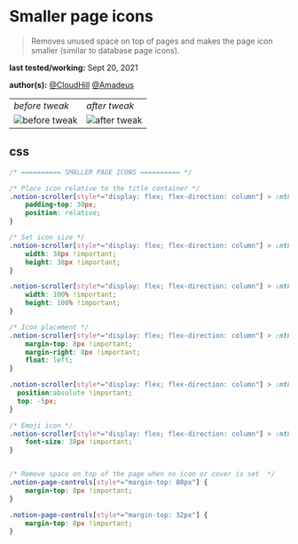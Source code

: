 # Smaller page icons

> Removes unused space on top of pages and makes the page icon smaller (similar to database page icons).

**last tested/working:** Sept 20, 2021

**author(s):** [@CloudHill](https://github.com/CloudHill) [@Amadeus](https://github.com/l782993610)

<table border="0">
 <tr>
    <td><i>before tweak</i></td>
    <td><i>after tweak</i></td>
 </tr>
 <tr>
    <td><img alt="before tweak" src="https://cdn.discordapp.com/attachments/767863068617080902/774277441501790229/unknown.png"></td>
    <td><img alt="after tweak" src="https://cdn.discordapp.com/attachments/767863068617080902/774277459377913866/unknown.png"></td>
 </tr>
</table>

## css

```css
/* ========== SMALLER PAGE ICONS ========== */

/* Place icon relative to the title container */
.notion-scroller[style*="display: flex; flex-direction: column"] > :nth-child(2) > :first-child:not([style *= "display: flex"]) {
    padding-top: 30px;
    position: relative;
}

/* Set icon size */
.notion-scroller[style*="display: flex; flex-direction: column"] > :nth-child(2) > :first-child:not([style *= "display: flex"]) > :first-child .notion-record-icon[aria-disabled="false"] {
    width: 38px !important;
    height: 38px !important;
}

.notion-scroller[style*="display: flex; flex-direction: column"] > :nth-child(2) > :first-child:not([style *= "display: flex"]) > :first-child .notion-record-icon[aria-disabled="false"] * {
    width: 100% !important;
    height: 100% !important;
}

/* Icon placement */
.notion-scroller[style*="display: flex; flex-direction: column"] > :nth-child(2) > :first-child:not([style *= "display: flex"]) > :first-child .notion-record-icon[aria-disabled="false"] {
    margin-top: 8px !important;
    margin-right: 8px !important;
    float: left;
}

.notion-scroller[style*="display: flex; flex-direction: column"] > :nth-child(2) > :first-child:not([style *= "display: flex"]) > :first-child .notion-page-controls {
  position:absolute !important;
  top: -5px;
}

/* Emoji icon */
.notion-scroller[style*="display: flex; flex-direction: column"] > :nth-child(2) > :first-child:not([style *= "display: flex"]) > :first-child .notion-record-icon [style*="font-size: 78px"] {
    font-size: 38px !important;
}


/* Remove space on top of the page when no icon or cover is set  */
.notion-page-controls[style*="margin-top: 80px"] {
    margin-top: 8px !important;
}

.notion-page-controls[style*="margin-top: 32px"] {
    margin-top: 8px !important;
}
```